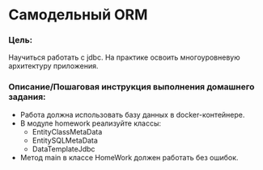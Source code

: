# Самодельный ORM

### Цель:
Научиться работать с jdbc.
На практике освоить многоуровневую архитектуру приложения.

### Описание/Пошаговая инструкция выполнения домашнего задания:
- Работа должна использовать базу данных в docker-контейнере.
- В модуле homework реализуйте классы:
  - EntityClassMetaData 
  - EntitySQLMetaData 
  - DataTemplateJdbc
- Метод main в классе HomeWork должен работать без ошибок.